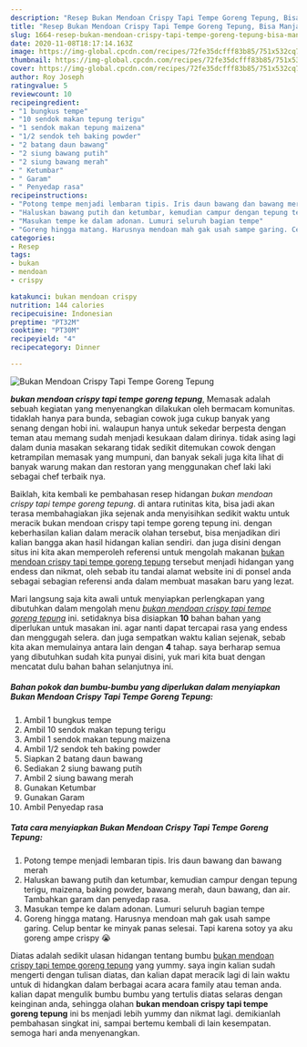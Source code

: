 ```yaml
---
description: "Resep Bukan Mendoan Crispy Tapi Tempe Goreng Tepung, Bisa Manjain Lidah"
title: "Resep Bukan Mendoan Crispy Tapi Tempe Goreng Tepung, Bisa Manjain Lidah"
slug: 1664-resep-bukan-mendoan-crispy-tapi-tempe-goreng-tepung-bisa-manjain-lidah
date: 2020-11-08T18:17:14.163Z
image: https://img-global.cpcdn.com/recipes/72fe35dcfff83b85/751x532cq70/bukan-mendoan-crispy-tapi-tempe-goreng-tepung-foto-resep-utama.jpg
thumbnail: https://img-global.cpcdn.com/recipes/72fe35dcfff83b85/751x532cq70/bukan-mendoan-crispy-tapi-tempe-goreng-tepung-foto-resep-utama.jpg
cover: https://img-global.cpcdn.com/recipes/72fe35dcfff83b85/751x532cq70/bukan-mendoan-crispy-tapi-tempe-goreng-tepung-foto-resep-utama.jpg
author: Roy Joseph
ratingvalue: 5
reviewcount: 10
recipeingredient:
- "1 bungkus tempe"
- "10 sendok makan tepung terigu"
- "1 sendok makan tepung maizena"
- "1/2 sendok teh baking powder"
- "2 batang daun bawang"
- "2 siung bawang putih"
- "2 siung bawang merah"
- " Ketumbar"
- " Garam"
- " Penyedap rasa"
recipeinstructions:
- "Potong tempe menjadi lembaran tipis. Iris daun bawang dan bawang merah"
- "Haluskan bawang putih dan ketumbar, kemudian campur dengan tepung terigu, maizena, baking powder, bawang merah, daun bawang, dan air. Tambahkan garam dan penyedap rasa."
- "Masukan tempe ke dalam adonan. Lumuri seluruh bagian tempe"
- "Goreng hingga matang. Harusnya mendoan mah gak usah sampe garing. Celup bentar ke minyak panas selesai. Tapi karena sotoy ya aku goreng ampe crispy 😭"
categories:
- Resep
tags:
- bukan
- mendoan
- crispy

katakunci: bukan mendoan crispy 
nutrition: 144 calories
recipecuisine: Indonesian
preptime: "PT32M"
cooktime: "PT30M"
recipeyield: "4"
recipecategory: Dinner

---
```



![Bukan Mendoan Crispy Tapi Tempe Goreng Tepung](https://img-global.cpcdn.com/recipes/72fe35dcfff83b85/751x532cq70/bukan-mendoan-crispy-tapi-tempe-goreng-tepung-foto-resep-utama.jpg)

<b><i>bukan mendoan crispy tapi tempe goreng tepung</i></b>, Memasak adalah sebuah kegiatan yang menyenangkan dilakukan oleh bermacam komunitas. tidaklah hanya para bunda, sebagian cowok juga cukup banyak yang senang dengan hobi ini. walaupun hanya untuk sekedar berpesta dengan teman atau memang sudah menjadi kesukaan dalam dirinya. tidak asing lagi dalam dunia masakan sekarang tidak sedikit ditemukan cowok dengan ketrampilan memasak yang mumpuni, dan banyak sekali juga kita lihat di banyak warung makan dan restoran yang menggunakan chef laki laki sebagai chef terbaik nya.



Baiklah, kita kembali ke pembahasan resep hidangan <i>bukan mendoan crispy tapi tempe goreng tepung</i>. di antara rutinitas kita, bisa jadi akan terasa membahagiakan jika sejenak anda menyisihkan sedikit waktu untuk meracik bukan mendoan crispy tapi tempe goreng tepung ini. dengan keberhasilan kalian dalam meracik olahan tersebut, bisa menjadikan diri kalian bangga akan hasil hidangan kalian sendiri. dan juga disini dengan situs ini kita akan memperoleh referensi untuk mengolah makanan <u>bukan mendoan crispy tapi tempe goreng tepung</u> tersebut menjadi hidangan yang endess dan nikmat, oleh sebab itu tandai alamat website ini di ponsel anda sebagai sebagian referensi anda dalam membuat masakan baru yang lezat.


Mari langsung saja kita awali untuk menyiapkan perlengkapan yang dibutuhkan dalam mengolah menu <u><i>bukan mendoan crispy tapi tempe goreng tepung</i></u> ini. setidaknya bisa disiapkan <b>10</b> bahan bahan yang diperlukan untuk masakan ini. agar nanti dapat tercapai rasa yang endess dan menggugah selera. dan juga sempatkan waktu kalian sejenak, sebab kita akan memulainya antara lain dengan <b>4</b> tahap. saya berharap semua yang dibutuhkan sudah kita punyai disini, yuk mari kita buat dengan mencatat dulu bahan bahan selanjutnya ini.

<!--inarticleads1-->

##### Bahan pokok dan bumbu-bumbu yang diperlukan dalam menyiapkan Bukan Mendoan Crispy Tapi Tempe Goreng Tepung:

1. Ambil 1 bungkus tempe
1. Ambil 10 sendok makan tepung terigu
1. Ambil 1 sendok makan tepung maizena
1. Ambil 1/2 sendok teh baking powder
1. Siapkan 2 batang daun bawang
1. Sediakan 2 siung bawang putih
1. Ambil 2 siung bawang merah
1. Gunakan  Ketumbar
1. Gunakan  Garam
1. Ambil  Penyedap rasa




<!--inarticleads2-->

##### Tata cara menyiapkan Bukan Mendoan Crispy Tapi Tempe Goreng Tepung:

1. Potong tempe menjadi lembaran tipis. Iris daun bawang dan bawang merah
1. Haluskan bawang putih dan ketumbar, kemudian campur dengan tepung terigu, maizena, baking powder, bawang merah, daun bawang, dan air. Tambahkan garam dan penyedap rasa.
1. Masukan tempe ke dalam adonan. Lumuri seluruh bagian tempe
1. Goreng hingga matang. Harusnya mendoan mah gak usah sampe garing. Celup bentar ke minyak panas selesai. Tapi karena sotoy ya aku goreng ampe crispy 😭




Diatas adalah sedikit ulasan hidangan tentang bumbu <u>bukan mendoan crispy tapi tempe goreng tepung</u> yang yummy. saya ingin kalian sudah mengerti dengan tulisan diatas, dan kalian dapat meracik lagi di lain waktu untuk di hidangkan dalam berbagai acara acara family atau teman anda. kalian dapat mengulik bumbu bumbu yang tertulis diatas selaras dengan keinginan anda, sehingga olahan <b>bukan mendoan crispy tapi tempe goreng tepung</b> ini bs menjadi lebih yummy dan nikmat lagi. demikianlah pembahasan singkat ini, sampai bertemu kembali di lain kesempatan. semoga hari anda menyenangkan.
